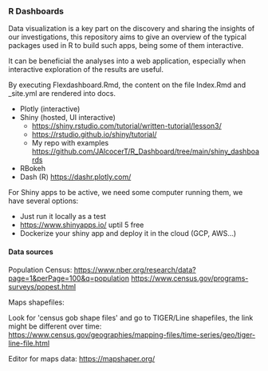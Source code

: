 ### R Dashboards

Data visualization is a key part on the discovery and sharing the insights of our investigations, this repository aims to give an overview of the typical packages used in R to build such apps, being some of them interactive.

It can be beneficial the analyses into a web application, especially when interactive exploration of the results are useful.

By executing Flexdashboard.Rmd, the content on the file Index.Rmd and _site.yml are rendered into docs.

* Plotly (interactive)
* Shiny (hosted, UI interactive)
  - <https://shiny.rstudio.com/tutorial/written-tutorial/lesson3/>
  - <https://rstudio.github.io/shiny/tutorial/>
  - My repo with examples <https://github.com/JAlcocerT/R_Dashboard/tree/main/shiny_dashboards>
* RBokeh
* Dash (R) <https://dashr.plotly.com/>

For Shiny apps to be active, we need some computer running them, we have several options:

* Just run it locally as a test
* <https://www.shinyapps.io/> uptil 5 free
* Dockerize your shiny app and deploy it in the cloud (GCP, AWS...)


#### Data sources

Population Census:
<https://www.nber.org/research/data?page=1&perPage=100&q=population>
<https://www.census.gov/programs-surveys/popest.html>

Maps shapefiles:

Look for 'census gob shape files' and go to TIGER/Line shapefiles, the link might be different over time: <https://www.census.gov/geographies/mapping-files/time-series/geo/tiger-line-file.html>

Editor for maps data: <https://mapshaper.org/>
